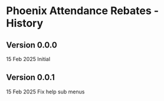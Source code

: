 # Phoenix Attendance Rebates - History

## Version 0.0.0

15 Feb 2025 Initial

## Version 0.0.1

15 Feb 2025 Fix help sub menus
